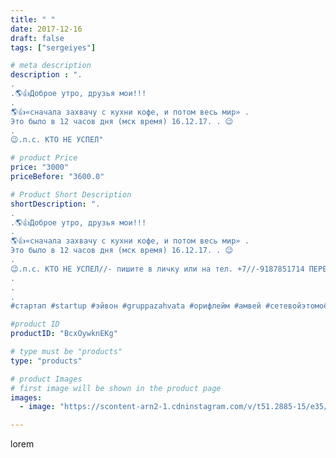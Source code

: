 ```yaml
---
title: " "
date: 2017-12-16
draft: false
tags: ["sergeiyes"]

# meta description
description : ".
.
.🌎👍Доброе утро, друзья мои!!!
.
🌎👍«сначала захвачу с кухни кофе, и потом весь мир» .
Это было в 12 часов дня (мск время) 16.12.17. . 😉
.
😉.п.с. КТО НЕ УСПЕЛ"

# product Price
price: "3000"
priceBefore: "3600.0"

# Product Short Description
shortDescription: ".
.
.🌎👍Доброе утро, друзья мои!!!
.
🌎👍«сначала захвачу с кухни кофе, и потом весь мир» .
Это было в 12 часов дня (мск время) 16.12.17. . 😉
.
😉.п.с. КТО НЕ УСПЕЛ//- пишите в личку или на тел. +7//-9187851714 ПЕРЕГОВОРИМ, дам ссылку на ЗАПИСЬ, посмотришь //- не пожалеешь))😉.
.
.
.
#стартап #startup #эйвон #gruppazahvata #орифлейм #амвей #сетевойэтомоё #сетевой #миллионер #бизнесбезвложений #млм #легкиеденьги #сетевойэтомодно #автобонус #сетевоймаркетинг #стильжизни #типичныесетевики #пятигорск #кмв #ессентуки #бизнес #churslabs #sergeystar"

#product ID
productID: "BcxOywknEKg"

# type must be "products"
type: "products"

# product Images
# first image will be shown in the product page
images:
  - image: "https://scontent-arn2-1.cdninstagram.com/v/t51.2885-15/e35/25009649_204344963475253_1647995109142167552_n.jpg?se=7&tp=1&_nc_ht=scontent-arn2-1.cdninstagram.com&_nc_cat=101&_nc_ohc=VtmQqWrM-tQAX_nt3L3&ccb=7-4&oh=44c6d188a2349316f145fc740377671d&oe=60844F44&_nc_sid=86f79a&ig_cache_key=MTY3MTE4MTk5NzUwOTk4NDkyOA%3D%3D.2-ccb7-4"

---
```

lorem
